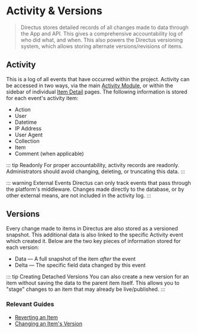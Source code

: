# Activity & Versions

> Directus stores detailed records of all changes made to data through the App and API. This gives a comprehensive
> accountability log of who did what, and when. This also powers the Directus versioning system, which allows storing
> alternate versions/revisions of items.

## Activity

This is a log of all events that have occurred within the project. Activity can be accessed in two ways, via the main
[Activity Module](/concepts/app-overview#activity-history), or within the sidebar of individual
[Item Detail](/concepts/app-overview#item-detail) pages. The following information is stored for each event's activity
item:

- Action
- User
- Datetime
- IP Address
- User Agent
- Collection
- Item
- Comment (when applicable)

<!-- prettier-ignore-start -->
::: tip Readonly
For proper accountability, activity records are readonly. Administrators should
avoid changing, deleting, or truncating this data.
:::
<!-- prettier-ignore-end -->

<!-- prettier-ignore-start -->
::: warning External Events
Directus can only track events that pass through the platform's
middleware. Changes made directly to the database, or by other external means, are not included in
the activity log.
:::
<!-- prettier-ignore-end -->

## Versions

Every change made to items in Directus are also stored as a versioned snapshot. This additional data is also linked to
the specific Activity event which created it. Below are the two key pieces of information stored for each version:

- Data — A full snapshot of the item _after_ the event
- Delta — The specific field data changed by this event

<!-- @TODO ::: tip Customizing Version Data
Since versions store a full data snapshot and delta, the
`directus_revisions` collection can quickly grow quite large, increasing database size and
potentially decreasing performance. To remedy this, Directus allows
[configuring version scope](/concepts/app-overview) per collection to set the exact field data
saved.
::: -->

<!-- prettier-ignore-start -->
::: tip Creating Detached Versions
You can also create a new version for an item without saving the
data to the parent item itself. This allows you to "stage" changes to an item that may already be
live/published.
:::
<!-- prettier-ignore-end -->

### Relevant Guides

- [Reverting an Item](/guides/items#reverting-an-item)
- [Changing an Item's Version](/guides/items)
